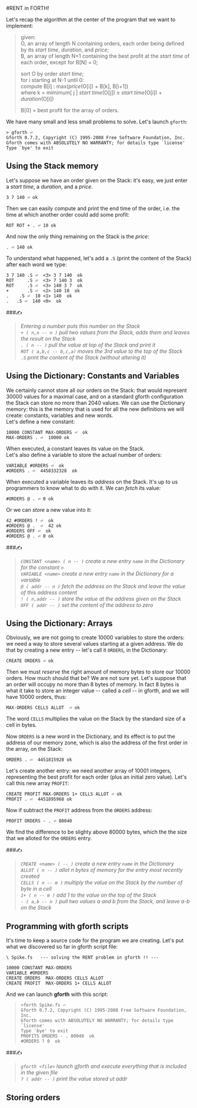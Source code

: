 <link rel="stylesheet" href="./story.css">
#RENT in FORTH!

Let's recap the algorithm at the center of the program that we want to implement:
> given:<br>
>    O, an array of length N containing orders, each order being defined by its *start time*, *duration*, and *price*;<br>
>    B, an array of length N+1 containing the best profit at the *start time* of each order, except for B[N] = 0;<br>
> 
> sort O by order *start time*;<br>
> for i starting at N-1 until 0:<br>
>   compute B[i] : max(*price*(O[i]) + B[k], B[i+1])<br>
>   where k = mimimum[ j | *start time*(O[j]) ≥ *start time*(O[i]) + *duration*(O[i])
>
> B[0] = best profit for the array of orders.

We have many small and less small problems to solve. Let's launch `gforth`:

    > gforth ⏎
    Gforth 0.7.2, Copyright (C) 1995-2008 Free Software Foundation, Inc.
    Gforth comes with ABSOLUTELY NO WARRANTY; for details type `license'
    Type `bye' to exit


## Using the Stack memory

Let's suppose we have an order given on the Stack: it's easy, we just enter a *start time*, a *duration*, and a *price*.

    3 7 140 ⏎ ok

Then we can easily compute and print the end time of the order, i.e. the time at which another order could add some profit:

    ROT ROT + . ⏎ 10 ok

And now the only thing remaining on the Stack is the *price*:

    . ⏎ 140 ok

To understand what happened, let's add a `.S` (print the content of the Stack) after each word we type:  

    3 7 140 .S ⏎  <3> 3 7 140  ok
    ROT     .S ⏎  <3> 7 140 3  ok
    ROT     .S ⏎  <3> 140 3 7  ok
    +       .S ⏎  <2> 140 10  ok
    .    .S ⏎  10 <1> 140  ok
    .   .S ⏎  140 <0>  ok

###✍
> *Entering a number puts this number on the Stack*<br>
> *`+ ( n,n -- n )` pull two values from the Stack, adds them and leaves the result on the Stack*<br> 
> *`. ( n -- )` pull the value at top of the Stack and print it*<br>
> *`ROT ( a,b,c -- b,c,a)` moves the 3rd value to the top of the Stack*<br>
> *`.S` print the content of the Stack (without altering it)*<br>

## Using the Dictionary: Constants and Variables

We certainly cannot store all our orders on the Stack: that would represent 30000 values for a maximal case, and on a standard gforth configuration the Stack can store no more than 2040 values. We can use the Dictionary memory: this is the memory that is used for all the new definitions we will create: constants, variables and new words. <br>
Let's define a new constant:

    10000 CONSTANT MAX-ORDERS ⏎  ok
    MAX-ORDERS . ⏎  10000 ok

When executed, a constant leaves its value on the Stack.<br>
Let's also define a variable to store the actual number of orders:

    VARIABLE #ORDERS ⏎  ok
    #ORDERS . ⏎  4458332328  ok

When executed a variable leaves its *address* on the Stack. It's up to us programmers to know what to do with it. We can *fetch* its value: 

    #ORDERS @ . ⏎ 0 ok

Or we can *store* a new value into it:

    42 #ORDERS ! ⏎  ok
    #ORDERS @ .  ⏎  42 ok
    #ORDERS OFF ⏎  ok
    #ORDERS @ . ⏎ 0 ok

###✍
> *`CONSTANT <name> ( n -- )` create a new entry `name` in the Dictionary for the constant `n`*<br>
> *`VARIABLE <name>` create a new entry `name` in the Dictionary for a variable*<br>
> *`@ ( addr -- n )` fetch the address on the Stack and leave the value of this address content*<br> 
> *`! ( n,addr -- )` store the value at the address given on the Stack*<br>
> *`OFF ( addr -- )` set the content of the address to zero*<br>

## Using the Dictionary: Arrays

Obviously, we are not going to create 10000 variables to store the orders: we need a way to store several values starting at a given address. We do that by creating a new entry -- let's call it `ORDERS`, in the Dictionary:

    CREATE ORDERS ⏎ ok

Then we must *reserve* the right amount of memory bytes to store our 10000 orders. How much should that be? We are not sure yet. Let's suppose that an order will occupy no more than 8 bytes of memory. In fact 8 bytes is what it take to store an integer value -- called a *cell* -- in gforth, and we will have 10000 orders, thus:

    MAX-ORDERS CELLS ALLOT  ⏎ ok

The word `CELLS` multiplies the value on the Stack by the standard size of a cell in bytes.

Now `ORDERS` is a new word in the Dictionary, and its effect is to put the address of our memory zone, which is also the address of the first order in the array, on the Stack:

    ORDERS . ⏎  4451815928 ok

Let's create another entry: we need another array of 10001 integers, representing the best profit for each order (plus an initial zero value). Let's call this new array `PROFIT`:

    CREATE PROFIT MAX-ORDERS 1+ CELLS ALLOT ⏎ ok
    PROFIT . ⏎  4451895968 ok

Now if subtract the `PROFIT` address from the `ORDERS` address:

    PROFIT ORDERS - . ⏎ 80040

We find the difference to be slighty above 80000 bytes, which the the size that we alloted for the `ORDERS` entry.

###✍
> *`CREATE <name> ( -- )` create a new entry `name` in the Dictionary*<br>
> *`ALLOT ( n -- )` allot n bytes of memory for the entry most recently created*<br>
> *`CELLS ( n -- m )` multiply the value on the Stack by the number of byte in a cell*<br>
> *`1+ ( n -- m )` add 1 to the value on the top of the Stack*<br>
> *`- ( a,b -- n )` pull two values a and b from the Stack, and leave a-b on the Stack*<br> 
 

## Programming with __gforth__ scripts

It's time to keep a source code for the program we are creating. Let's put what we discovered so far in gforth script file:

    \ Spike.fs   --- solving the RENT problem in gforth !! --- 

    10000 CONSTANT MAX-ORDERS
    VARIABLE #ORDERS
    CREATE ORDERS  MAX-ORDERS CELLS ALLOT
    CREATE PROFIT  MAX-ORDERS 1+ CELLS ALLOT

And we can launch __gforth__ with this script:

>     >forth Spike.fs ⏎
>     Gforth 0.7.2, Copyright (C) 1995-2008 Free Software Foundation, Inc.
>     Gforth comes with ABSOLUTELY NO WARRANTY; for details type `license'
>     Type `bye' to exit
>     PROFITS ORDERS - . 80040  ok
>     #ORDERS ? 0  ok

###✍
> *`gforth <file>` launch gforth and execute everything that is included in the given file*<br>
> *`? ( addr -- )` print the value stored ut addr*<br>
## Storing orders

